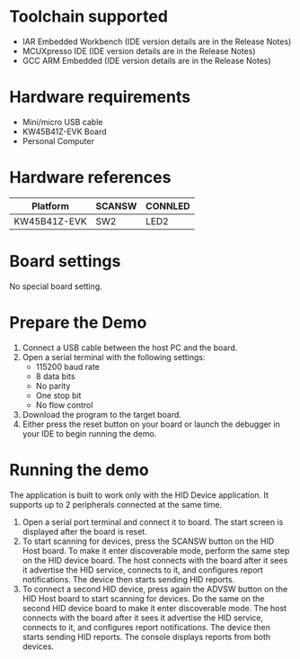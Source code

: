Toolchain supported
===================
- IAR Embedded Workbench (IDE version details are in the Release Notes)
- MCUXpresso IDE (IDE version details are in the Release Notes)
- GCC ARM Embedded (IDE version details are in the Release Notes)

Hardware requirements
=====================
- Mini/micro USB cable
- KW45B41Z-EVK Board
- Personal Computer

Hardware references
=====================

| Platform                 | SCANSW     | CONNLED   |
| ------------------------ | -----------| --------  |
| KW45B41Z-EVK             | SW2        | LED2      |

Board settings
============
No special board setting.

Prepare the Demo
================
1.  Connect a USB cable between the host PC and the board.
2.  Open a serial terminal with the following settings:
    - 115200 baud rate
    - 8 data bits
    - No parity
    - One stop bit
    - No flow control
3.  Download the program to the target board.
4.  Either press the reset button on your board or launch the debugger in your IDE to begin running the demo.

Running the demo
================
The application is built to work only with the HID Device application. It supports up to 2 peripherals connected at the same time.

1. Open a serial port terminal and connect it to board. The start screen is displayed after the board is reset.
2. To start scanning for devices, press the SCANSW button on the HID Host board. To make it enter
discoverable mode, perform the same step on the HID device board. The host connects with the board after
it sees it advertise the HID service, connects to it, and configures report notifications. The device then starts
sending HID reports.
3. To connect a second HID device, press again the ADVSW button on the HID Host board to start scanning
for devices. Do the same on the second HID device board to make it enter discoverable mode. The host
connects with the board after it sees it advertise the HID service, connects to it, and configures report
notifications. The device then starts sending HID reports. The console displays reports from both devices.